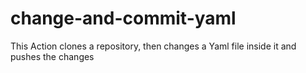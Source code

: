 # change-and-commit-yaml
This Action clones a repository, then changes a Yaml file inside it and pushes the changes
